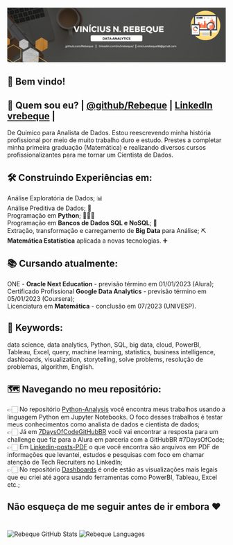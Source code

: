 ![alt text](https://github.com/Rebeque/LinkedIn-Posts-PDF/blob/main/3%20Banner%20Linkedin%20Data%20Analytics.png?raw=true)

##   👋 Bem vindo! 

##   👀 Quem sou eu? | [@github/Rebeque](github.com/Rebeque) | [LinkedIn vrebeque](linkedin.com/in/vrebeque) |<br>
  De Químico para Analista de Dados. Estou reescrevendo minha história profissional por meio de muito trabalho duro e estudo. Prestes a completar minha primeira graduação (Matemática) e realizando diversos cursos profissionalizantes para me tornar um Cientista de Dados. 

##   🛠 Construindo Experiências em: <br>
  Análise Exploratória de Dados; 📊<br>
  Análise Preditiva de Dados; 🔎<br>
  Programação em **Python**; 👨🏻‍💻<br>
  Programação em **Bancos de Dados SQL e NoSQL**; 🎲<br>
  Extração, transformação e carregamento de **Big Data** para Análise; ⛏<br>
  **Matemática Estatística** aplicada a novas tecnologias. ➕<br>

##   📚 Cursando atualmente: <br>
  ONE - **Oracle Next Education** - previsão término em 01/01/2023 (Alura); <br>
  Certificado Profissional **Google Data Analytics** - previsão término em 05/01/2023 (Coursera); <br>
  Licenciatura em **Matemática** - conclusão em 07/2023 (UNIVESP).

##   🔑 Keywords: <br>
  data science, data analytics, Python, SQL, big data, cloud, PowerBI, Tableau, Excel, query, machine learning, statistics, business intelligence, dashboards, visualization, storytelling, solve problems, resolução de problemas, algorithm, English.
  
##   🗺 Navegando no meu repositório: <br>
  👉🏻 No repositório [Python-Analysis](https://github.com/Rebeque/Python-Analysis) você encontra meus trabalhos usando a linguagem Python em Jupyter Notebooks. O foco desses trabalhos é testar meus conhecimentos como analista de dados e cientista de dados; <br>
  👉🏻 Já em [7DaysOfCodeGitHubBR](https://github.com/Rebeque/7DaysOfCodeGitHubBR) você vai encontrar a resposta para um challenge que fiz para a Alura em parceria com a GitHubBR #7DaysOfCode; <br>
  👉🏻 Em [Linkedin-posts-PDF](https://github.com/Rebeque/LinkedIn-Posts-PDF) o que você encontra são arquivos em PDF de informações que levantei, estudos e pesquisas com foco em chamar atenção de Tech Recruiters no LinkedIn; <br>
  👉🏻 No repositório [Dashboards](https://github.com/Rebeque/Dashboards) é onde estão as visualizações mais legais que eu criei até agora usando ferramentas como PowerBI, Tableau, Excel etc.; <br> 
  
## Não esqueça de me seguir antes de ir embora ❤ <br><br>

<p float="left">
 <img width="49%" src="https://github-readme-stats.vercel.app/api?username=Rebeque&theme=darcula&show_icons=true" alt="Rebeque GitHub Stats" />
 <img width="49%" src="https://github-readme-stats.vercel.app/api/top-langs/?username=Rebeque&layout=compact&theme=darcula" alt="Rebeque Languages" />
</p><br>


